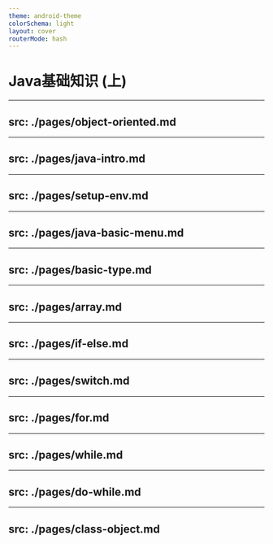 ```yaml
---
theme: android-theme
colorSchema: light
layout: cover
routerMode: hash
---
```


# Java基础知识 (上)

---
src: ./pages/object-oriented.md
---

---
src: ./pages/java-intro.md
---

---
src: ./pages/setup-env.md
---

---
src: ./pages/java-basic-menu.md
---

---
src: ./pages/basic-type.md
---

---
src: ./pages/array.md
---

---
src: ./pages/if-else.md
---

---
src: ./pages/switch.md
---

---
src: ./pages/for.md
---

---
src: ./pages/while.md
---

---
src: ./pages/do-while.md
---

---
src: ./pages/class-object.md
---